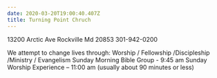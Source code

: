 ```yaml
---
date: 2020-03-20T19:00:40.407Z
title: Turning Point Chruch
---
```

13200 Arctic Ave Rockville Md 20853 301-942-0200

We attempt to change lives through: Worship / Fellowship /Discipleship /Ministry / Evangelism
Sunday Morning Bible Group - 9:45 am
Sunday Worship Experience – 11:00 am (usually about 90 minutes or less)
